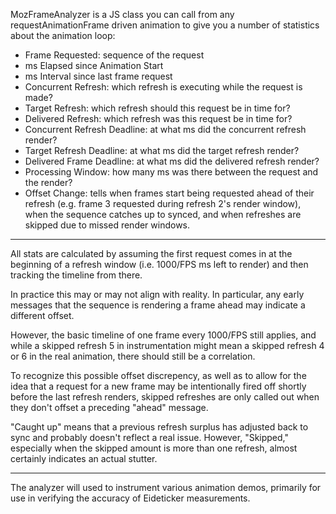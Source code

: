 MozFrameAnalyzer is a JS class you can call from any requestAnimationFrame driven animation to give you a number of statistics about the animation loop:

* Frame Requested: sequence of the request
* ms Elapsed since Animation Start
* ms Interval since last frame request
* Concurrent Refresh: which refresh is executing while the request is made?
* Target Refresh: which refresh should this request be in time for?
* Delivered Refresh: which refresh was this request be in time for?
* Concurrent Refresh Deadline: at what ms did the concurrent refresh render?
* Target Refresh Deadline: at what ms did the target refresh render?
* Delivered Frame Deadline: at what ms did the delivered refresh render?
* Processing Window: how many ms was there between the request and the render?
* Offset Change: tells when frames start being requested ahead of their refresh (e.g. frame 3 requested during refresh 2's render window), when the sequence catches up to synced, and when refreshes are skipped due to missed render windows.

---

All stats are calculated by assuming the first request comes in at the beginning of a refresh window (i.e. 1000/FPS ms left to render) and then tracking the timeline from there.

In practice this may or may not align with reality. In particular, any early messages that the sequence is rendering a frame ahead may indicate a different offset.

However, the basic timeline of one frame every 1000/FPS still applies, and while a skipped refresh 5 in instrumentation might mean a skipped refresh 4 or 6 in the real animation, there should still be a correlation.

To recognize this possible offset discrepency, as well as to allow for the idea that a request for a new frame may be intentionally fired off shortly before the last refresh renders, skipped refreshes are only called out when they don't offset a preceding "ahead" message.

"Caught up" means that a previous refresh surplus has adjusted back to sync and probably doesn't reflect a real issue. However, "Skipped," especially when the skipped amount is more than one refresh, almost certainly indicates an actual stutter.

---

The analyzer will used to instrument various animation demos, primarily for use in verifying the accuracy of Eideticker measurements.
